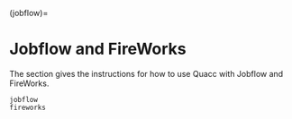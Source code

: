 (jobflow)=

# Jobflow and FireWorks

The section gives the instructions for how to use Quacc with Jobflow and FireWorks.

```{toctree}
jobflow
fireworks
```
